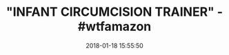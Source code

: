 ---
title: '"INFANT CIRCUMCISION TRAINER" - #wtfamazon'
name: 'Infant Circumcision Trainer, White'
date: '2018-01-18 15:55:50'
buy_now: >-
  https://www.amazon.com/Nasco-Infant-Circumcision-Trainer-White/dp/B0083Y0W26?SubscriptionId=AKIAIA5RBQIWQVTCUEUQ&tag=coldcutdeals-20&linkCode=xm2&camp=2025&creative=165953&creativeASIN=B0083Y0W26
description_markdown: |+
  Infant Circumcision Trainer, White

    - MPN: LF00904U

    - Authentic Nasco (Life/Form) product!

    - 5 year warranty

    - Made in the United States

    - Great for nursing and therapy students

tweet_id_str: '954019507487608832'
price: ''
you_save: ''
asin: B0083Y0W26
image: 'https://images-na.ssl-images-amazon.com/images/I/31Qqp4wNZyL.jpg'

---